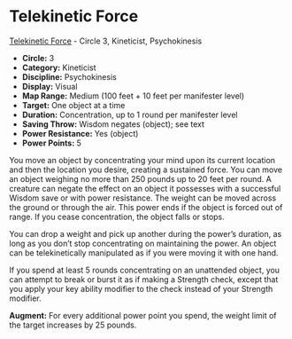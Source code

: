 # Telekinetic Force

[Telekinetic Force](/Psionics/T/TelekineticForce.md) - Circle 3, Kineticist, Psychokinesis

- **Circle:** 3
- **Category:** Kineticist
- **Discipline:** Psychokinesis
- **Display:** Visual
- **Map Range:** Medium (100 feet + 10 feet per manifester level)
- **Target:** One object at a time
- **Duration:** Concentration, up to 1 round per manifester level
- **Saving Throw:** Wisdom negates (object); see text
- **Power Resistance:** Yes (object)
- **Power Points:** 5

You move an object by concentrating your mind upon its current location and then the location you desire, creating a sustained force. You can move an object weighing no more than 250 pounds up to 20 feet per round. A creature can negate the effect on an object it possesses with a successful Wisdom save or with power resistance. The weight can be moved across the ground or through the air. This power ends if the object is forced out of range. If you cease concentration, the object falls or stops.

You can drop a weight and pick up another during the power’s duration, as long as you don’t stop concentrating on maintaining the power. An object can be telekinetically manipulated as if you were moving it with one hand.

If you spend at least 5 rounds concentrating on an unattended object, you can attempt to break or burst it as if making a Strength check, except that you apply your key ability modifier to the check instead of your Strength modifier.

**Augment:** For every additional power point you spend, the weight limit of the target increases by 25 pounds.
